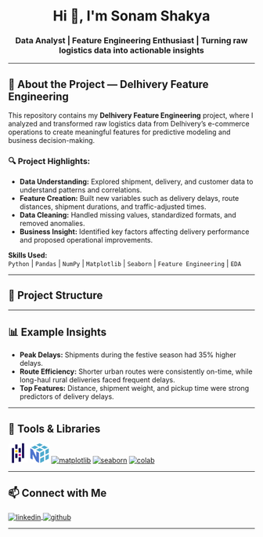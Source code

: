 <h1 align="center">Hi 👋, I'm Sonam Shakya</h1>
<h3 align="center">Data Analyst | Feature Engineering Enthusiast | Turning raw logistics data into actionable insights</h3>

---

## 🚀 About the Project — Delhivery Feature Engineering
This repository contains my **Delhivery Feature Engineering** project, where I analyzed and transformed raw logistics data from Delhivery’s e-commerce operations to create meaningful features for predictive modeling and business decision-making.  

### 🔍 Project Highlights:
- **Data Understanding:** Explored shipment, delivery, and customer data to understand patterns and correlations.
- **Feature Creation:** Built new variables such as delivery delays, route distances, shipment durations, and traffic-adjusted times.
- **Data Cleaning:** Handled missing values, standardized formats, and removed anomalies.
- **Business Insight:** Identified key factors affecting delivery performance and proposed operational improvements.

**Skills Used:**  
`Python` | `Pandas` | `NumPy` | `Matplotlib` | `Seaborn` | `Feature Engineering` | `EDA`

---

## 📂 Project Structure


---

## 📊 Example Insights
- **Peak Delays:** Shipments during the festive season had 35% higher delays.
- **Route Efficiency:** Shorter urban routes were consistently on-time, while long-haul rural deliveries faced frequent delays.
- **Top Features:** Distance, shipment weight, and pickup time were strong predictors of delivery delays.

---

## 🔧 Tools & Libraries
<p align="left">
<a href="https://pandas.pydata.org/"><img src="https://raw.githubusercontent.com/devicons/devicon/master/icons/pandas/pandas-original.svg" alt="pandas" width="40" height="40"/></a>
<a href="https://numpy.org/"><img src="https://raw.githubusercontent.com/devicons/devicon/master/icons/numpy/numpy-original.svg" alt="numpy" width="40" height="40"/></a>
<a href="https://matplotlib.org/"><img src="https://upload.wikimedia.org/wikipedia/commons/8/84/Matplotlib_icon.svg" alt="matplotlib" width="40" height="40"/></a>
<a href="https://seaborn.pydata.org/"><img src="https://seaborn.pydata.org/_images/logo-mark-lightbg.svg" alt="seaborn" width="40" height="40"/></a>
<a href="https://colab.research.google.com/"><img src="https://colab.research.google.com/img/colab_favicon_256px.png" alt="colab" width="40" height="40"/></a>
</p>

---

## 📫 Connect with Me
<p align="left">
<a href="https://linkedin.com/in/sonam-shakya" target="blank">
    <img align="center" src="https://raw.githubusercontent.com/rahuldkjain/github-profile-readme-generator/master/src/images/icons/Social/linked-in-alt.svg" alt="linkedin" height="30" width="40" />
</a>
<a href="https://github.com/SonamShakya19/Delhivery-Data-Analysis---Route-DelayFeatures/tree/main" target="blank">
    <img align="center" src="https://raw.githubusercontent.com/rahuldkjain/github-profile-readme-generator/master/src/images/icons/Social/github.svg" alt="github" height="30" width="40" />
</a>
</p>

---
